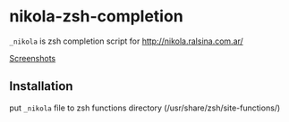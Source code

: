 nikola-zsh-completion
=====================
`_nikola` is zsh completion script for <http://nikola.ralsina.com.ar/>

[Screenshots](https://github.com/ivoarch/nikola-zsh-completion/tree/master/img)

## Installation

put `_nikola` file to zsh functions directory (/usr/share/zsh/site-functions/)
